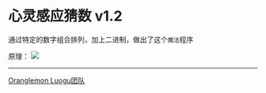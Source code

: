 # 心灵感应猜数 v1.2

通过特定的数字组合排列，加上二进制，做出了这个`魔法`程序

原理：
[![](https://cdn.luogu.com.cn/upload/image_hosting/vi5b8pau.png)](https://pic.imgdb.cn/item/66211bc80ea9cb1403793c1d.png)

---
[Oranglemon Luogu团队](https://www.luogu.com.cn/team/63121)

